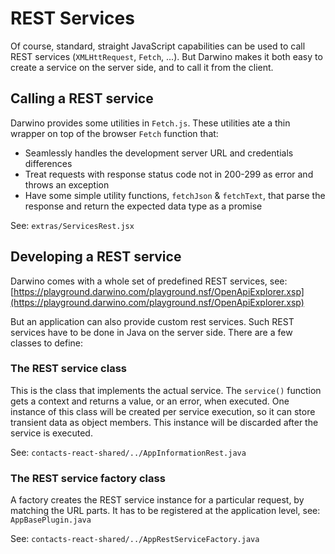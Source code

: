 # REST Services
Of course, standard, straight JavaScript capabilities can be used to call REST services (`XMLHttRequest`, `Fetch`, ...). But Darwino makes it both easy to create a service on the server side, and to call it from the client.

## Calling a REST service
Darwino provides some utilities in `Fetch.js`. These utilities ate a thin wrapper on top of the browser `Fetch` function that:

- Seamlessly handles the development server URL and credentials differences
- Treat requests with response status code not in 200-299 as error and throws an exception
- Have some simple utility functions, `fetchJson` & `fetchText`, that parse the response and return the expected data type as a promise

See: `extras/ServicesRest.jsx`

## Developing a REST service
Darwino comes with a whole set of predefined REST services, see: [https://playground.darwino.com/playground.nsf/OpenApiExplorer.xsp](https://playground.darwino.com/playground.nsf/OpenApiExplorer.xsp)

But an application can also provide custom rest services. Such REST services have to be done in Java on the server side. There are a few classes to define:

### The REST service class
This is the class that implements the actual service. The `service()` function gets a context and returns a value, or an error, when executed.
One instance of this class will be created per service execution, so it can store transient data as object members. This instance will be discarded after the service is executed.

See: `contacts-react-shared/../AppInformationRest.java`

### The REST service factory class
A factory creates the REST service instance for a particular request, by matching the URL parts. It has to be registered at the application level, see: `AppBasePlugin.java`

See: `contacts-react-shared/../AppRestServiceFactory.java`

